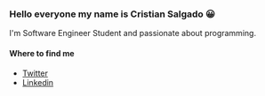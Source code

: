 ### Hello everyone my name is Cristian Salgado 😀

I'm Software Engineer Student and passionate about programming.

#### Where to find me
- [Twitter](https://twitter.com/Criss_A_S)
- [Linkedin](https://www.linkedin.com/in/cristian-avenda%C3%B1o-salgado-04918b20a/)

